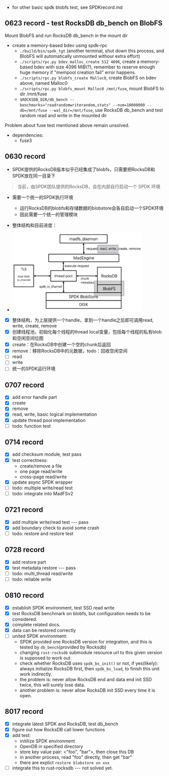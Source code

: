 - for other basic spdk blobfs test, see SPDKrecord.md

## 0623 record - test RocksDB db_bench on BlobFS
Mount BlobFS and run RocksDB db_bench in the mount dir
- create a memory-based bdev using spdk-rpc
    - `./build/bin/spdk_tgt` (another terminal, shut down this process, and BlobFS will automatically unmounted withour extra effort)
    - `./scripts/rpc.py bdev_malloc_create 512 4096`, create a memory-based bdev with size 4096 MiB(?), remember to reserve enough huge memory if "mempool creation fail" error happens.
    - `./scripts/rpc.py blobfs_create Malloc0`, create BlobFS on bdev above, named Malloc0
    - `./scripts/rpc.py blobfs_mount Malloc0 /mnt/fuse`, mount BlobFS to dir /mnt/fuse
    - `$ROCKSDB_DIR/db_bench --benchmarks="readrandomwriterandom,stats" --num=10000000 --db=/mnt/fuse --wal_dir=/mnt/fuse`, use RocksDB db_bench and test random read and write in the mounted dir

Problem about fuse test mentioned above remain unsolved.

- dependencies:
    - fuse3

## 0630 record

- SPDK提供的RocksDB版本似乎已经集成了blobfs，只需要把RocksDB和SPDK放在同一目录下

> 当前，由SPDK团队提供的RocksDB，会在内部自行启动一个 SPDK 环境

- 需要一个统一的SPDK执行环境
  - 运行RocksDB的blobfs和存储数据的blobstore会各自启动一个SPDK环境
  - 因此需要一个统一的管理模块

- 整体结构和目前进度：
- <img src="./pics/进展0630.png" alt="进展0630" style="zoom:40%;" />
- [x] 整体结构，为上层提供一个handle，拿到一个handle之后即可调用read, write, create, remove
- [x] 创建线程池，初始化每个线程的thread local变量，包括每个线程的私有blob和空闲空间位图
- [x] create：在RocksDB中创建一个空的chunk后返回
- [x] remove：移除RocksDB中的元数据，todo：回收空闲空间
- [ ] read
- [ ] write
- [ ] 统一的SPDK运行环境

## 0707 record
- [x] add error handle part 
- [x] create
- [x] remove
- [x] read, write, basic logical implementation
- [x] update thread pool implementation
- [ ] todo: function test

## 0714 record
- [x] add checksum module, test pass
- [x] test correctness: 
  - create/remove a file
  - one page read/write 
  - cross-page read/write
- [x] update async SPDK wrapper
- [ ] todo: multiple write/read test
- [ ] todo: integrate into MadFSv2

## 0721 record
- [x] add multiple write/read test --- pass
- [x] add boundary check to avoid some crash
- [ ] todo: restore and restore test

## 0728 record
- [x] add restore part
- [x] test metadata restore --- pass
- [ ] todo: multi_thread read/write
- [ ] todo: reliable write

## 0810 record
- [x] establish SPDK environment, test SSD read write
- [x] test RocksDB benchmark on blobfs, but configuration needs to be considered.
- [x] complete related docs.
- [x] data can be restored correctly
- [ ] united SPDK environment:
  - SPDK provided one RocksDB version for integration, and this is tested by `db_bench`(provided by Rocksdb)
  - changing `rust-rocksdb` submodule resource url to this given version is supposed to work out
  - check whether RocksDB uses `spdk_bs_init()` or not, if yes(likely): always initialize RocksDB first, then `spdk_bs_load`, to finish this unit work indirectly.
  - the problem is: never allow RocksDB end and data end init SSD twice, this will surely lose data.
  - another problem is: never allow RocksDB init SSD every time it is open.

## 8017 record
- [x] integrate latest SPDK and RocksDB, test db_bench
- [x] figure out how RocksDB call lower functions
- [x] add test: 
  - initilize SPDK environment
  - OpenDB in specified directory
  - store key value pair: <"foo", "bar">, then close this DB
  - in another process, read "foo" directly, then get "bar"
  - there are explict `restore blobstore on xxx`
- [ ] integrate this to rust-rocksdb --- not solved yet.